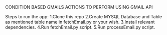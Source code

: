 CONDITION BASED GMAILS ACTIONS TO PERFORM USING GMAIL API

Steps to run the app:
1.Clone this repo
2.Create MYSQL Database and Table as mentioned table name in fetchEmail.py or your wish.
3.Install relevant dependencies.
4.Run fetchEmail.py script.
5.Run processEmail.py script.
